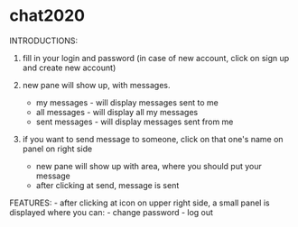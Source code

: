 # chat2020
INTRODUCTIONS:
1. fill in your login and password
(in case of new account, click on sign up and create new account)

2. new pane will show up, with messages.
    - my messages - will display messages sent to me
    - all messages - will display all my messages
    - sent messages - will display messages sent from me

3. if you want to send message to someone, click on that one's name on panel on right side
     - new pane will show up with area, where you should put your message
     - after clicking at send, message is sent

FEATURES:
    - after clicking at icon on upper right side, a small panel is displayed where you can:
         - change password
         - log out
